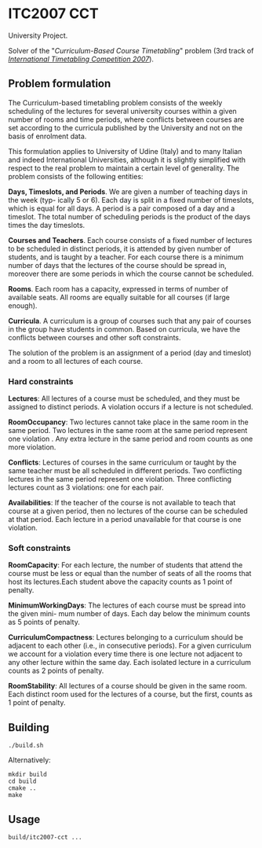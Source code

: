 # ITC2007 CCT

University Project.

Solver of the "*Curriculum-Based Course Timetabling*" problem (3rd track of [*International Timetabling Competition 2007*](http://www.cs.qub.ac.uk/itc2007/)).

## Problem formulation

The Curriculum-based timetabling problem consists of the weekly scheduling of the lectures
    for several university courses within a given number of rooms and time periods, where conflicts
    between courses are set according to the curricula published by the University and not on the
    basis of enrolment data.

This formulation applies to University of Udine (Italy) and to many Italian and indeed
    International Universities, although it is slightly simplified with respect to the real problem
    to maintain a certain level of generality.
    The problem consists of the following entities:

**Days, Timeslots, and Periods**. We are given a number of teaching days in the week (typ-
    ically 5 or 6). Each day is split in a fixed number of timeslots, which is equal for all days.
    A period is a pair composed of a day and a timeslot. The total number of scheduling
    periods is the product of the days times the day timeslots.

**Courses and Teachers**. Each course consists of a fixed number of lectures to be scheduled
    in distinct periods, it is attended by given number of students, and is taught by a
    teacher. For each course there is a minimum number of days that the lectures of the
    course should be spread in, moreover there are some periods in which the course cannot
    be scheduled.

**Rooms**. Each room has a capacity, expressed in terms of number of available seats. All
    rooms are equally suitable for all courses (if large enough).

**Curricula**. A curriculum is a group of courses such that any pair of courses in the group
    have students in common. Based on curricula, we have the conflicts between courses
    and other soft constraints.

The solution of the problem is an assignment of a period (day and timeslot) and a room
    to all lectures of each course.

### Hard constraints

**Lectures**: All lectures of a course must be scheduled, and they must be assigned to distinct
   periods. A violation occurs if a lecture is not scheduled.

**RoomOccupancy**: Two lectures cannot take place in the same room in the same period.
Two lectures in the same room at the same period represent one violation . Any extra
lecture in the same period and room counts as one more violation.

**Conflicts**: Lectures of courses in the same curriculum or taught by the same teacher must be
all scheduled in different periods. Two conflicting lectures in the same period represent
one violation. Three conflicting lectures count as 3 violations: one for each pair.

**Availabilities**: If the teacher of the course is not available to teach that course at a given
period, then no lectures of the course can be scheduled at that period. Each lecture in
a period unavailable for that course is one violation.

### Soft constraints

**RoomCapacity**: For each lecture, the number of students that attend the course must be
       less or equal than the number of seats of all the rooms that host its lectures.Each student
       above the capacity counts as 1 point of penalty.

**MinimumWorkingDays**: The lectures of each course must be spread into the given mini-
       mum number of days. Each day below the minimum counts as 5 points of penalty.

**CurriculumCompactness**: Lectures belonging to a curriculum should be adjacent to each
       other (i.e., in consecutive periods). For a given curriculum we account for a violation
       every time there is one lecture not adjacent to any other lecture within the same day.
       Each isolated lecture in a curriculum counts as 2 points of penalty.

**RoomStability**: All lectures of a course should be given in the same room. Each distinct
        room used for the lectures of a course, but the first, counts as 1 point of penalty.

## Building
```
./build.sh
```

Alternatively:

```
mkdir build
cd build
cmake ..
make
```

## Usage

```
build/itc2007-cct ...
```